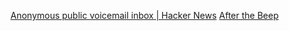 
[Anonymous public voicemail inbox | Hacker News](https://news.ycombinator.com/item?id=39910119)
[After the Beep](https://afterthebeep.tel/)

